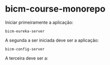# bicm-course-monorepo

Iniciar primeiramente a aplicação: 
    
    bicm-eureka-server

A segunda a ser iniciada deve ser a aplicação:

    bicm-config-server

A terceira deve ser a:

    